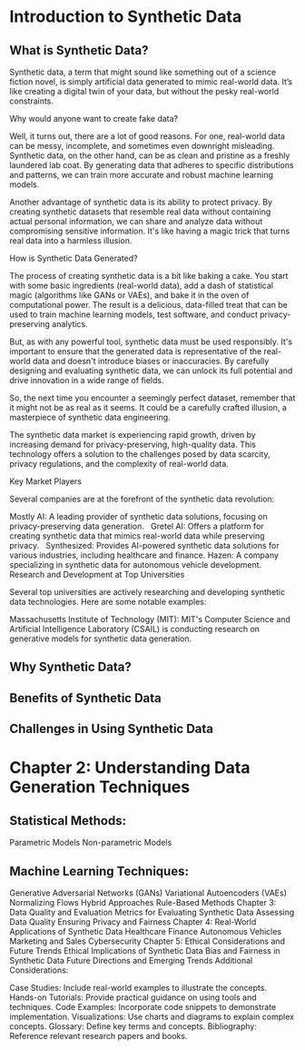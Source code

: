 # Introduction to Synthetic Data #


## What is Synthetic Data? ##

Synthetic data, a term that might sound like something out of a science fiction novel, is simply artificial data generated to mimic real-world data. It’s like creating a digital twin of your data, but without the pesky real-world constraints.

Why would anyone want to create fake data?

Well, it turns out, there are a lot of good reasons. For one, real-world data can be messy, incomplete, and sometimes even downright misleading. Synthetic data, on the other hand, can be as clean and pristine as a freshly laundered lab coat. By generating data that adheres to specific distributions and patterns, we can train more accurate and robust machine learning models.

Another advantage of synthetic data is its ability to protect privacy. By creating synthetic datasets that resemble real data without containing actual personal information, we can share and analyze data without compromising sensitive information. It's like having a magic trick that turns real data into a harmless illusion.

How is Synthetic Data Generated?

The process of creating synthetic data is a bit like baking a cake. You start with some basic ingredients (real-world data), add a dash of statistical magic (algorithms like GANs or VAEs), and bake it in the oven of computational power. The result is a delicious, data-filled treat that can be used to train machine learning models, test software, and conduct privacy-preserving analytics.

But, as with any powerful tool, synthetic data must be used responsibly. It's important to ensure that the generated data is representative of the real-world data and doesn't introduce biases or inaccuracies. By carefully designing and evaluating synthetic data, we can unlock its full potential and drive innovation in a wide range of fields.

So, the next time you encounter a seemingly perfect dataset, remember that it might not be as real as it seems. It could be a carefully crafted illusion, a masterpiece of synthetic data engineering.


The synthetic data market is experiencing rapid growth, driven by increasing demand for privacy-preserving, high-quality data. This technology offers a solution to the challenges posed by data scarcity, privacy regulations, and the complexity of real-world data.   

Key Market Players

Several companies are at the forefront of the synthetic data revolution:

Mostly AI: A leading provider of synthetic data solutions, focusing on privacy-preserving data generation.   
Gretel AI: Offers a platform for creating synthetic data that mimics real-world data while preserving privacy.   
Synthesized: Provides AI-powered synthetic data solutions for various industries, including healthcare and finance.
Hazen: A company specializing in synthetic data for autonomous vehicle development.
Research and Development at Top Universities

Several top universities are actively researching and developing synthetic data technologies. Here are some notable examples:   

Massachusetts Institute of Technology (MIT): MIT's Computer Science and Artificial Intelligence Laboratory (CSAIL) is conducting research on generative models for synthetic data generation.



## Why Synthetic Data? ##

## Benefits of Synthetic Data ##

## Challenges in Using Synthetic Data ##

# Chapter 2: Understanding Data Generation Techniques #
## Statistical Methods: ##
Parametric Models
Non-parametric Models
## Machine Learning Techniques: ##
Generative Adversarial Networks (GANs)
Variational Autoencoders (VAEs)
Normalizing Flows
Hybrid Approaches
Rule-Based Methods
Chapter 3: Data Quality and Evaluation
Metrics for Evaluating Synthetic Data
Assessing Data Quality
Ensuring Privacy and Fairness
Chapter 4: Real-World Applications of Synthetic Data
Healthcare
Finance
Autonomous Vehicles
Marketing and Sales
Cybersecurity
Chapter 5: Ethical Considerations and Future Trends
Ethical Implications of Synthetic Data
Bias and Fairness in Synthetic Data
Future Directions and Emerging Trends
Additional Considerations:

Case Studies: Include real-world examples to illustrate the concepts.
Hands-on Tutorials: Provide practical guidance on using tools and techniques.
Code Examples: Incorporate code snippets to demonstrate implementation.
Visualizations: Use charts and diagrams to explain complex concepts.
Glossary: Define key terms and concepts.
Bibliography: Reference relevant research papers and books.

